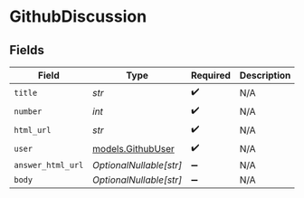 # GithubDiscussion


## Fields

| Field                                        | Type                                         | Required                                     | Description                                  |
| -------------------------------------------- | -------------------------------------------- | -------------------------------------------- | -------------------------------------------- |
| `title`                                      | *str*                                        | :heavy_check_mark:                           | N/A                                          |
| `number`                                     | *int*                                        | :heavy_check_mark:                           | N/A                                          |
| `html_url`                                   | *str*                                        | :heavy_check_mark:                           | N/A                                          |
| `user`                                       | [models.GithubUser](../models/githubuser.md) | :heavy_check_mark:                           | N/A                                          |
| `answer_html_url`                            | *OptionalNullable[str]*                      | :heavy_minus_sign:                           | N/A                                          |
| `body`                                       | *OptionalNullable[str]*                      | :heavy_minus_sign:                           | N/A                                          |